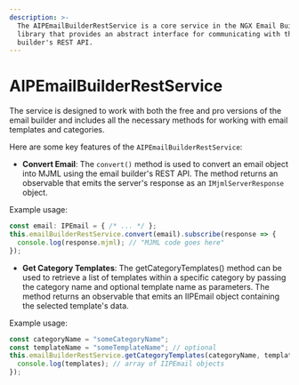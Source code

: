 ```yaml
---
description: >-
  The AIPEmailBuilderRestService is a core service in the NGX Email Builder
  library that provides an abstract interface for communicating with the email
  builder's REST API.
---
```


# AIPEmailBuilderRestService

The service is designed to work with both the free and pro versions of the email builder and includes all the necessary methods for working with email templates and categories.

Here are some key features of the `AIPEmailBuilderRestService`:

* **Convert Email**: The `convert()` method is used to convert an email object into MJML using the email builder's REST API. The method returns an observable that emits the server's response as an `IMjmlServerResponse` object.

Example usage:

```typescript
const email: IPEmail = { /* ... */ };
this.emailBuilderRestService.convert(email).subscribe(response => {
  console.log(response.mjml); // "MJML code goes here"
});
```

* **Get Category Templates**: The getCategoryTemplates() method can be used to retrieve a list of templates within a specific category by passing the category name and optional template name as parameters. The method returns an observable that emits an IIPEmail object containing the selected template's data.

Example usage:

```typescript
const categoryName = "someCategoryName";
const templateName = "someTemplateName"; // optional
this.emailBuilderRestService.getCategoryTemplates(categoryName, templateName).subscribe(templates => {
  console.log(templates); // array of IIPEmail objects
});
```

